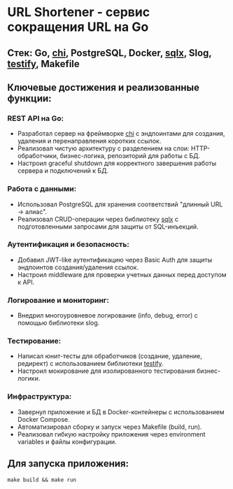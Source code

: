 # URL Shortener - сервис сокращения URL на Go

## Стек: Go, <a href="https://github.com/go-chi/chi">chi</a>, PostgreSQL, Docker, <a href="https://github.com/jmoiron/sqlx">sqlx</a>, Slog, <a href="https://github.com/stretchr/testify">testify</a>, Makefile

## Ключевые достижения и реализованные функции:

### REST API на Go:

- Разработал сервер на фреймворке <a href="https://github.com/go-chi/chi">chi</a> с эндпоинтами для создания, удаления и перенаправления коротких ссылок.
- Реализовал чистую архитектуру с разделением на слои: HTTP-обработчики, бизнес-логика, репозиторий для работы с БД.
- Настроил graceful shutdown для корректного завершения работы сервера и подключений к БД.

### Работа с данными:

- Использовал PostgreSQL для хранения соответствий "длинный URL → алиас".
- Реализовал CRUD-операции через библиотеку <a href="https://github.com/jmoiron/sqlx">sqlx</a> с подготовленными запросами для защиты от SQL-инъекций.

### Аутентификация и безопасность:

- Добавил JWT-like аутентификацию через Basic Auth для защиты эндпоинтов создания/удаления ссылок.
- Настроил middleware для проверки учетных данных перед доступом к API.

### Логирование и мониторинг:

- Внедрил многоуровневое логирование (info, debug, error) с помощью библиотеки slog.

### Тестирование:

- Написал юнит-тесты для обработчиков (создание, удаление, редирект) с использованием библиотеки <a href="https://github.com/stretchr/testify">testify</a>.
- Настроил мокирование для изолированного тестирования бизнес-логики.

### Инфраструктура:

- Завернул приложение и БД в Docker-контейнеры с использованием Docker Compose.
- Автоматизировал сборку и запуск через Makefile (build, run).
- Реализовал гибкую настройку приложения через environment variables и файлы конфигурации.

## Для запуска приложения:

```
make build && make run
```
